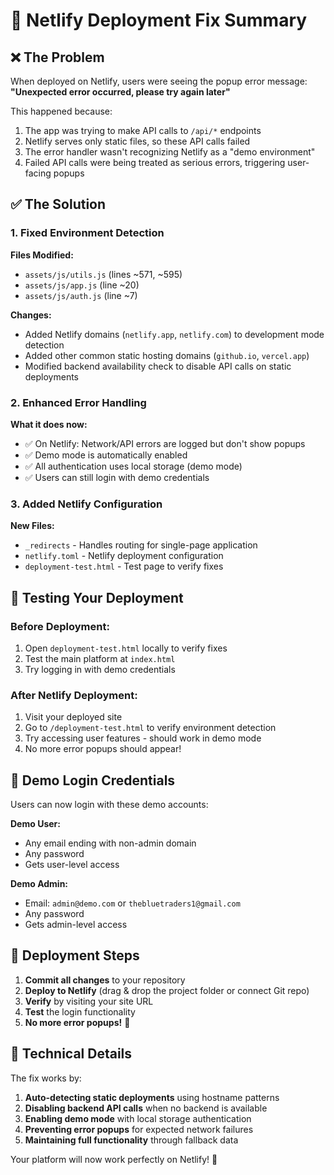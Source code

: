 # 🚀 Netlify Deployment Fix Summary

## ❌ The Problem
When deployed on Netlify, users were seeing the popup error message: **"Unexpected error occurred, please try again later"**

This happened because:
1. The app was trying to make API calls to `/api/*` endpoints
2. Netlify serves only static files, so these API calls failed
3. The error handler wasn't recognizing Netlify as a "demo environment"
4. Failed API calls were being treated as serious errors, triggering user-facing popups

## ✅ The Solution

### 1. Fixed Environment Detection
**Files Modified:**
- `assets/js/utils.js` (lines ~571, ~595)
- `assets/js/app.js` (line ~20)
- `assets/js/auth.js` (line ~7)

**Changes:**
- Added Netlify domains (`netlify.app`, `netlify.com`) to development mode detection
- Added other common static hosting domains (`github.io`, `vercel.app`)
- Modified backend availability check to disable API calls on static deployments

### 2. Enhanced Error Handling
**What it does now:**
- ✅ On Netlify: Network/API errors are logged but don't show popups
- ✅ Demo mode is automatically enabled
- ✅ All authentication uses local storage (demo mode)
- ✅ Users can still login with demo credentials

### 3. Added Netlify Configuration
**New Files:**
- `_redirects` - Handles routing for single-page application
- `netlify.toml` - Netlify deployment configuration
- `deployment-test.html` - Test page to verify fixes

## 🧪 Testing Your Deployment

### Before Deployment:
1. Open `deployment-test.html` locally to verify fixes
2. Test the main platform at `index.html`
3. Try logging in with demo credentials

### After Netlify Deployment:
1. Visit your deployed site
2. Go to `/deployment-test.html` to verify environment detection
3. Try accessing user features - should work in demo mode
4. No more error popups should appear!

## 🔑 Demo Login Credentials

Users can now login with these demo accounts:

**Demo User:**
- Any email ending with non-admin domain
- Any password
- Gets user-level access

**Demo Admin:**
- Email: `admin@demo.com` or `thebluetraders1@gmail.com`
- Any password
- Gets admin-level access

## 📝 Deployment Steps

1. **Commit all changes** to your repository
2. **Deploy to Netlify** (drag & drop the project folder or connect Git repo)
3. **Verify** by visiting your site URL
4. **Test** the login functionality
5. **No more error popups!** 🎉

## 🔧 Technical Details

The fix works by:
1. **Auto-detecting static deployments** using hostname patterns
2. **Disabling backend API calls** when no backend is available
3. **Enabling demo mode** with local storage authentication
4. **Preventing error popups** for expected network failures
5. **Maintaining full functionality** through fallback data

Your platform will now work perfectly on Netlify! 🚀
